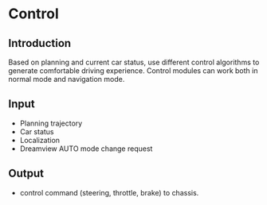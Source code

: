 # Control

## Introduction
  Based on planning and current car status, use different control algorithms to
  generate comfortable driving experience. Control modules can work both in normal mode and navigation mode.

## Input
  * Planning trajectory
  * Car status
  * Localization
  * Dreamview AUTO mode change request

## Output
  * control command (steering, throttle, brake) to chassis.
